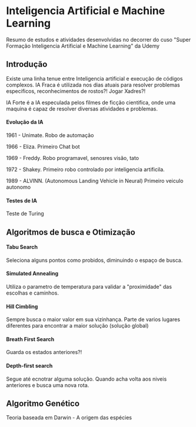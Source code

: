 # Inteligencia Artificial e Machine Learning

Resumo de estudos e atividades desenvolvidas no decorrer do cuso "Super Formação Inteligencia Artificial e Machine Learning" da Udemy

## Introdução

Existe uma linha tenue entre Inteligencia artificial e execução de códigos complexos.
IA Fraca é utilizada nos dias atuais para resolver problemas especificos, reconhecimentos de rostos?! Jogar Xadres?!

IA Forte é a IA especulada pelos filmes de ficção cientifica, onde uma maquina é capaz de resolver diversas atividades e problemas.



#### Evolução da IA

1961 - Unimate. Robo de automação

1966 - Eliza. Primeiro Chat bot

1969 - Freddy. Robo programavel, senosres visão, tato

1972 - Shakey. Primeiro robo controlado por inteligencia artificila. 

1989 - ALVINN. (Autonomous Landing Vehicle in Neural) Primeiro veiculo autonomo



#### Testes de IA

Teste de Turing

## Algoritmos de busca e Otimização

#### Tabu Search

Seleciona alguns pontos como probidos, diminuindo o espaço de busca.

#### Simulated Annealing

Utiliza o parametro de temperatura para validar a "proximidade" das escolhas e caminhos.

#### Hill Cimbling

Sempre busca o maior valor em sua vizinhança.
Parte de varios lugares diferentes para encontrar a maior solução (solução global)

#### Breath First Search

Guarda os estados anteriores?!

#### Depth-first search

Segue até ecnotrar alguma solução. Quando acha volta aos niveis anteriores e busca uma nova rota.





## Algoritmo Genético

Teoria baseada em Darwin - A origem das espécies